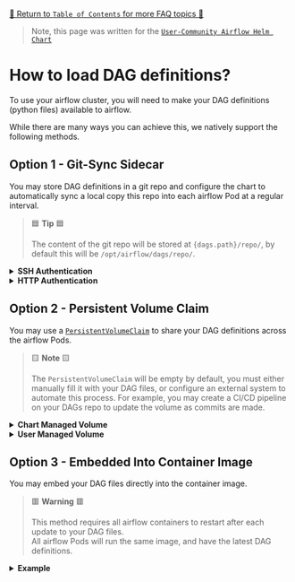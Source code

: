[🔗 Return to `Table of Contents` for more FAQ topics 🔗](https://github.com/airflow-helm/charts/tree/main/charts/airflow#frequently-asked-questions)

> Note, this page was written for the [`User-Community Airflow Helm Chart`](https://github.com/airflow-helm/charts/tree/main/charts/airflow)

# How to load DAG definitions?

To use your airflow cluster, you will need to make your DAG definitions (python files) available to airflow.

While there are many ways you can achieve this, we natively support the following methods.

## Option 1 - Git-Sync Sidecar 

You may store DAG definitions in a git repo and configure the chart to automatically sync a local copy this repo into each airflow Pod at a regular interval.

> 🟦 __Tip__ 🟦
>
> The content of the git repo will be stored at `{dags.path}/repo/`, 
> by default this will be `/opt/airflow/dags/repo/`.

<details>
<summary>
  <a id="ssh-authentication"></a>
  <b>SSH Authentication</b>
</summary>

---

The git-sync sidecars can access the git repo using SSH authentication.

For example to sync `git@github.com:USERNAME/REPOSITORY.git` using the RSA keys stored in `Secret/airflow-ssh-git-secret`:

```yaml
airflow:
  config:
    ## NOTE: set by `dags.gitSync.syncWait`, unless you override it
    #AIRFLOW__SCHEDULER__DAG_DIR_LIST_INTERVAL: 60

dags:
  ## NOTE: this is the default value
  path: /opt/airflow/dags
  
  gitSync:
    enabled: true
    
    ## NOTE: some git providers will need an `ssh://` prefix
    repo: "git@github.com:USERNAME/REPOSITORY.git"
    branch: "master"
    revision: "HEAD"
    
    ## the sub-path within your repo where dags are located
    ## NOTE: airflow will only see dags under this path, but the whole repo will still be synced
    #repoSubPath: "path/to/dags"
    
    ## number of seconds to wait between syncs
    ## NOTE: also sets `AIRFLOW__SCHEDULER__DAG_DIR_LIST_INTERVAL` unless overwritten in `airflow.config`
    syncWait: 60
    
    ## the max number of seconds allowed for a complete sync
    ## NOTE: if your repo takes a very long time to sync, you may need to increase this value
    #syncTimeout: 120
    
    ## the number of consecutive failures allowed before aborting
    ## NOTE: if your repo regularly has intermittent failures, you may wish to set a non-0 value
    #maxFailures: 0
    
    sshSecret: "airflow-ssh-git-secret"
    sshSecretKey: "id_rsa"
    
    ## NOTE: "known_hosts" verification can be disabled by setting to "" 
    sshKnownHosts: |-
      github.com ssh-rsa AAAAB3NzaC1yc2EAAAABIwAAAQEAq2A7hRGmdnm9tUDbO9IDSwBK6TbQa+PXYPCPy6rbTrTtw7PHkccKrpp0yVhp5HdEIcKr6pLlVDBfOLX9QUsyCOV0wzfjIJNlGEYsdlLJizHhbn2mUjvSAHQqZETYP81eFzLQNnPHt4EVVUh7VfDESU84KezmD5QlWpXLmvU31/yMf+Se8xhHTvKSCZIFImWwoG6mbUoWf9nzpIoaSjB+weqqUUmpaaasXVal72J+UX2B+2RPW3RcT0eOzQgqlJL3RKrTJvdsjE3JEAvGq3lGHSZXy28G3skua2SmVi/w4yCE6gbODqnTWlg7+wC604ydGXA8VJiS5ap43JXiUFFAaQ==
```

> 🟦 __Tip__ 🟦
>
> You may create `Secret/airflow-ssh-git-secret` using this command,
> if you have the SSH private key stored under `$HOME/.ssh/id_rsa`:
> 
> ```shell
> kubectl create secret generic \
>   airflow-ssh-git-secret \
>   --from-file=id_rsa=$HOME/.ssh/id_rsa \
>   --namespace my-airflow-namespace
> ```

</details>

<details>
<summary>
  <a id="https-authentication"></a>
  <b>HTTP Authentication</b>
</summary>

---

The git-sync sidecars can access the git repo using HTTP authentication.

For example, to sync `https://github.com/USERNAME/REPOSITORY.git` using the HTTP credentials stored in `Secret/airflow-http-git-secret`:

```yaml
airflow:
  config:
    ## NOTE: set by `dags.gitSync.syncWait`, unless you override it
    #AIRFLOW__SCHEDULER__DAG_DIR_LIST_INTERVAL: 60

dags:
  ## NOTE: this is the default value
  path: /opt/airflow/dags
  
  gitSync:
    enabled: true
    
    repo: "https://github.com/USERNAME/REPOSITORY.git"
    branch: "master"
    revision: "HEAD"
    
    ## the sub-path within your repo where dags are located
    ## NOTE: airflow will only see dags under this path, but the whole repo will still be synced
    #repoSubPath: "path/to/dags"
    
    ## number of seconds to wait between syncs
    ## NOTE: also sets `AIRFLOW__SCHEDULER__DAG_DIR_LIST_INTERVAL` unless overwritten in `airflow.config`
    syncWait: 60
    
    ## the max number of seconds allowed for a complete sync
    ## NOTE: if your repo takes a very long time to sync, you may need to increase this value
    #syncTimeout: 120
    
    ## the number of consecutive failures allowed before aborting
    ## NOTE: if your repo regularly has intermittent failures, you may wish to set a non-0 value
    #maxFailures: 0
    
    httpSecret: "airflow-http-git-secret"
    httpSecretUsernameKey: username
    httpSecretPasswordKey: password
```

> 🟦 __Tip__ 🟦
>
> You may create `Secret/airflow-http-git-secret` using this command, 
> replacing `MY_GIT_USERNAME` and `MY_GIT_TOKEN` with your HTTP credentials:
> 
> ```shell
> kubectl create secret generic \
>   airflow-http-git-secret \
>   --from-literal=username='MY_GIT_USERNAME' \
>   --from-literal=password='MY_GIT_TOKEN' \
>   --namespace my-airflow-namespace
> ```

</details>

## Option 2 - Persistent Volume Claim

You may use a [`PersistentVolumeClaim`](https://kubernetes.io/docs/concepts/storage/persistent-volumes/) to share your DAG definitions across the airflow Pods.

> 🟨 __Note__ 🟨
>
> The `PersistentVolumeClaim` will be empty by default,
> you must either manually fill it with your DAG files, or configure an external system to automate this process.
> For example, you may create a CI/CD pipeline on your DAGs repo to update the volume as commits are made.

<details>
<summary>
  <a id="chart-managed-volume"></a>
  <b>Chart Managed Volume</b>
</summary>

---

The chart can manage the initial creation of a PersistentVolumeClaim for your DAG files.

> 🟦 __Tip__ 🟦
>
> The name of the `PersistentVolumeClaim` will be your helm release-name with `"-dags"` appended.
> <br>
> For example, if you use `helm install my-airflow ...`, the PVC will be called `my-airflow-dags`.

For example, to have the chart create a PersistentVolumeClaim with the `storageClass` called `default` and a `size` of `1Gi`:

```yaml
dags:
  ## NOTE: this is the default value
  path: /opt/airflow/dags
  
  persistence:
    enabled: true
    
    ## NOTE: set `storageClass` to "" for the cluster-default
    storageClass: "default" 
    
    ## NOTE: some types of StorageClass will ignore this request (for example, EFS)
    size: 1Gi
    
    ## NOTE: as multiple Pods read the DAGs concurrently this MUST be ReadOnlyMany or ReadWriteMany
    accessMode: ReadOnlyMany
```

</details>

<details>
<summary>
  <a id="user-managed-volume"></a>
  <b>User Managed Volume</b>
</summary>

---

If you wish to take more control of the PersistentVolumeClaim used for your DAG files, you may create a 
[`PersistentVolumeClaim`](https://kubernetes.io/docs/concepts/storage/persistent-volumes/#persistentvolumeclaims) 
resource inside your helm install namespace and then tell the chart to use it.

For example, to have the chart use an existing PersistentVolumeClaim called `my-dags-pvc`:

```yaml
dags:
  ## NOTE: this is the default value
  path: /opt/airflow/dags
  
  persistence:
    enabled: true
    
    ## NOTE: this is name of your existing volume
    existingClaim: my-dags-pvc
    
    ## NOTE: as multiple Pods read the DAGs concurrently this MUST be ReadOnlyMany or ReadWriteMany
    accessMode: ReadOnlyMany
```

</details>

## Option 3 - Embedded Into Container Image

You may embed your DAG files directly into the container image.

> 🟥 __Warning__ 🟥
>
> This method requires all airflow containers to restart after each update to your DAG files.
> <br>
> All airflow Pods will run the same image, and have the latest DAG definitions.

<details>
<summary>
  <a id="example"></a>
  <b>Example</b>
</summary>

---

This chart uses the official [`apache/airflow`](https://hub.docker.com/r/apache/airflow) Docker images.

Here is a Dockerfile that extends `apache/airflow:2.2.5-python3.8` by placing DAG files into `/opt/airflow/dags`:

```dockerfile
FROM apache/airflow:2.2.5-python3.8

## copy the content of local folder `./my_dag_folder` into container folder `/opt/airflow/dags`
COPY ./my_dag_folder /opt/airflow/dags
```

You might then build and tag this Dockerfile as `MY_REPO:MY_TAG`.

The following values tell the chart to use the `MY_REPO:MY_TAG` container image:

```yaml
airflow:
  image:
    repository: MY_REPO
    tag: MY_TAG

    ## WARNING: even if set to "Always" DO NOT reuse tag names, 
    ##          containers only pull the latest image when restarting
    pullPolicy: IfNotPresent
```

> 🟥 __Warning__ 🟥
>
> Ensure that you NEVER REUSE an image tag name.
> <br>
> This ensures that whenever you update `airflow.image.tag`, all airflow pods will restart and have the same DAGs.
> <br>
> For example, you may append a version or git hash corresponding to your DAGs:
>
> 1. `MY_REPO:MY_TAG-v1`, `MY_REPO:MY_TAG-v2`, `MY_REPO:MY_TAG-v3`
> 2. `MY_REPO:MY_TAG-0.1.0`, `MY_REPO:MY_TAG-0.1.1`, `MY_REPO:MY_TAG-0.1.3`
> 3. `MY_REPO:MY_TAG-a1a1a1a`, `MY_REPO:MY_TAG-a2a2a3a`, `MY_REPO:MY_TAG-a3a3a3a`

</details>